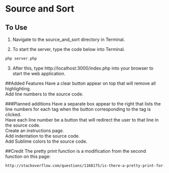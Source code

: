 # Source and Sort

## To Use

1. Navigate to the source_and_sort directory in Terminal.

2. To start the server, type the code below into Terminal. 

```php
php server.php 
```

3. After this, type http://localhost:3000/index.php into your browser to start the web application. 

##Added Features
Have a clear button appear on top that will remove all highlighting. <br />
Add line numbers to the source code. <br />

###Planned additions 
Have a separate box appear to the right that lists the line numbers for each tag when the button corresponding to the tag is clicked. </br >
Have each line number be a button that will redirect the user to that line in the source code. <br />
Create an instructions page. <br />
Add indentation to the source code. <br />
Add Sublime colors to the source code. <br />

##Credit
The pretty print function is a modification from the second function on this page: 
```html
http://stackoverflow.com/questions/1168175/is-there-a-pretty-print-for-php
```
